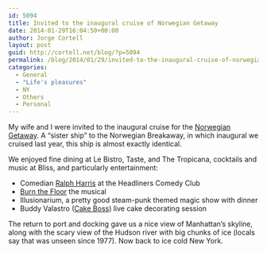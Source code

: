 ```yaml
---
id: 5094
title: Invited to the inaugural cruise of Norwegian Getaway
date: 2014-01-29T16:04:50+00:00
author: Jorge Cortell
layout: post
guid: http://cortell.net/blog/?p=5094
permalink: /blog/2014/01/29/invited-to-the-inaugural-cruise-of-norwegian-getaway/
categories:
  - General
  - "Life's pleasures"
  - NY
  - Others
  - Personal
---
```

My wife and I were invited to the inaugural cruise for the <a title="http://www.getaway.ncl.com" href="http://www.getaway.ncl.com" target="_blank">Norwegian Getaway</a>. A &#8220;sister ship&#8221; to the Norwegian Breakaway, in which inaugural we cruised last year, this ship is almost exactly identical. 

We enjoyed fine dining at Le Bistro, Taste, and The Tropicana, cocktails and music at Bliss, and particularly entertainment:

  * Comedian <a title="http://ralphharris.com" href="http://ralphharris.com" target="_blank">Ralph Harris</a> at the Headliners Comedy Club 
  * <a title="http://www.burnthefloor.com" href="http://www.burnthefloor.com" target="_blank">Burn the Floor</a> the musical
  * Illusionarium, a pretty good steam-punk themed magic show with dinner
  * Buddy Valastro (<a title="www.carlosbakery.com/" href="www.carlosbakery.com/" target="_blank">Cake Boss</a>) live cake decorating session

The return to port and docking gave us a nice view of Manhattan&#8217;s skyline, along with the scary view of the Hudson river with big chunks of ice (locals say that was unseen since 1977). Now back to ice cold New York. 